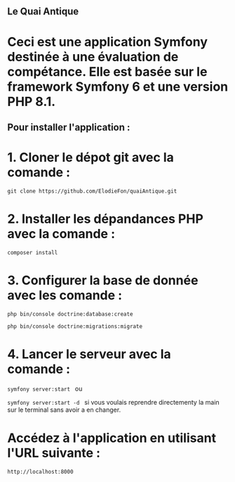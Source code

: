 ## Le Quai Antique

# Ceci est une application Symfony destinée à une évaluation de compétance. Elle est basée sur le framework Symfony 6 et une version PHP 8.1.

## Pour installer l'application :
 # 1. Cloner le dépot git avec la comande : 
` git clone https://github.com/ElodieFon/quaiAntique.git `

# 2. Installer les dépandances PHP avec la comande :
`composer install`

# 3. Configurer la base de donnée avec les comande :

`php bin/console doctrine:database:create` 

`php bin/console doctrine:migrations:migrate`

# 4. Lancer le serveur avec la comande : 

`symfony server:start ` ou

`symfony server:start -d ` si vous voulais reprendre directementy la main sur le terminal sans avoir a en changer.

# Accédez à l'application en utilisant l'URL suivante : 

`http://localhost:8000`
